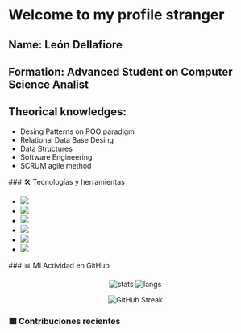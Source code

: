 <h1 >Welcome to my profile stranger</h1>
<h2>Name: León Dellafiore</h2>
<h2>Formation: Advanced Student on Computer Science Analist</h2>
<h2>Theorical knowledges:</h2>
<ul>
  <li>Desing Patterns on POO paradigm</li>
  <li>Relational Data Base Desing</li>
  <li>Data Structures</li>
  <li>Software Engineering </li>
  <li>SCRUM agile method</li>
</ul>
### 🛠️ Tecnologías y herramientas
<ul>
  <li><img src="https://img.shields.io/badge/Java-ED8B00?style=for-the-badge&logo=openjdk&logoColor=white" /></li>
  <li><img src="https://img.shields.io/badge/PostgreSQL-316192?style=for-the-badge&logo=postgresql&logoColor=white" /></li>
  <li><img src="https://img.shields.io/badge/JavaScript-F7DF1E?style=for-the-badge&logo=javascript&logoColor=black" /> </li>
  <li><img src="https://img.shields.io/badge/React-20232A?style=for-the-badge&logo=react&logoColor=61DAFB" /></li>
  <li><img src="https://img.shields.io/badge/Docker-2496ED?style=for-the-badge&logo=docker&logoColor=white" /></li>
  <li><img src="https://img.shields.io/badge/Git-F05032?style=for-the-badge&logo=git&logoColor=white" /></li>
</ul>
### 📊 Mi Actividad en GitHub
<p align="center">
  <img src="https://github-readme-stats.vercel.app/api?username=Leonidas314&show_icons=true&theme=radical" alt="stats" />
  <img src="https://github-readme-stats.vercel.app/api/top-langs/?username=Leonidas314&layout=compact&theme=radical" alt="langs" />
</p>

<p align="center">
  <img src="https://streak-stats.demolab.com?user=Leonidas314&theme=radical&hide_border=true" alt="GitHub Streak" />
</p>

### 🟩 Contribuciones recientes



  
<!--
**Leonidas314/Leonidas314** is a ✨ _special_ ✨ repository because its `README.md` (this file) appears on your GitHub profile.

Here are some ideas to get you started:

- 🔭 I’m currently working on ...
- 🌱 I’m currently learning ...
- 👯 I’m looking to collaborate on ...
- 🤔 I’m looking for help with ...
- 💬 Ask me about ...
- 📫 How to reach me: ...
- 😄 Pronouns: ...
- ⚡ Fun fact: ...
Graph of contributions per day, suggestion to add latter
<p align="center">
  <img src="https://github-readme-activity-graph.vercel.app/graph?username=Leonidas314&bg_color=0d1117&color=00ffcc&line=ff0099&point=ffffff&area=true&hide_border=true" alt="Gráfico de actividad de GitHub" />
</p>
-->
